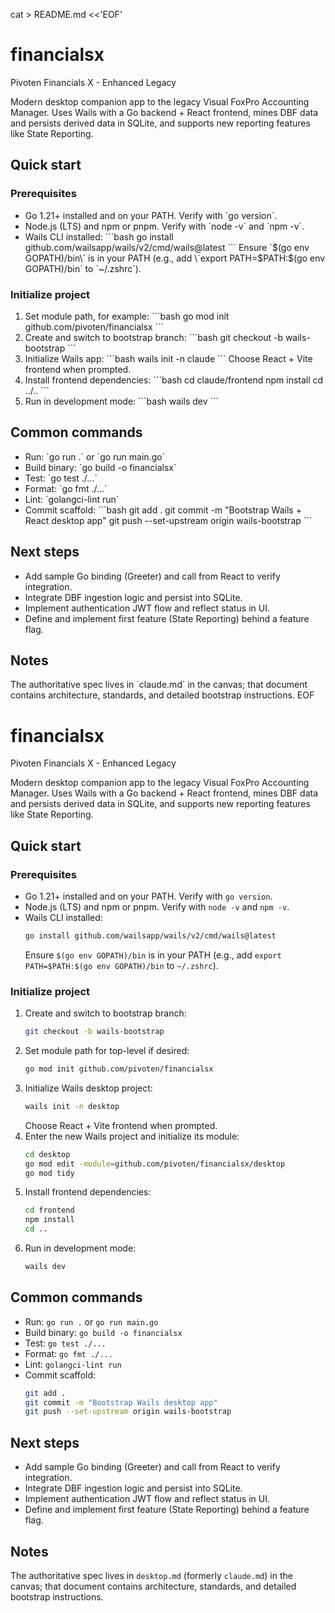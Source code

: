 cat > README.md <<'EOF'
# financialsx
Pivoten Financials X - Enhanced Legacy

Modern desktop companion app to the legacy Visual FoxPro Accounting Manager. Uses Wails with a Go backend + React frontend, mines DBF data and persists derived data in SQLite, and supports new reporting features like State Reporting.

## Quick start

### Prerequisites
- Go 1.21+ installed and on your PATH. Verify with \`go version\`.
- Node.js (LTS) and npm or pnpm. Verify with \`node -v\` and \`npm -v\`.
- Wails CLI installed: 
  \`\`\`bash
  go install github.com/wailsapp/wails/v2/cmd/wails@latest
  \`\`\`
  Ensure \`$(go env GOPATH)/bin\` is in your PATH (e.g., add \`export PATH=$PATH:$(go env GOPATH)/bin\` to \`~/.zshrc\`).

### Initialize project
1. Set module path, for example:
   \`\`\`bash
   go mod init github.com/pivoten/financialsx
   \`\`\`
2. Create and switch to bootstrap branch:
   \`\`\`bash
   git checkout -b wails-bootstrap
   \`\`\`
3. Initialize Wails app:
   \`\`\`bash
   wails init -n claude
   \`\`\`
   Choose React + Vite frontend when prompted.
4. Install frontend dependencies:
   \`\`\`bash
   cd claude/frontend
   npm install
   cd ../..
   \`\`\`
5. Run in development mode:
   \`\`\`bash
   wails dev
   \`\`\`

## Common commands
- Run: \`go run .\` or \`go run main.go\`
- Build binary: \`go build -o financialsx\`
- Test: \`go test ./...\`
- Format: \`go fmt ./...\`
- Lint: \`golangci-lint run\`
- Commit scaffold:
  \`\`\`bash
  git add .
  git commit -m "Bootstrap Wails + React desktop app"
  git push --set-upstream origin wails-bootstrap
  \`\`\`

## Next steps
- Add sample Go binding (Greeter) and call from React to verify integration.
- Integrate DBF ingestion logic and persist into SQLite.
- Implement authentication JWT flow and reflect status in UI.
- Define and implement first feature (State Reporting) behind a feature flag.

## Notes
The authoritative spec lives in \`claude.md\` in the canvas; that document contains architecture, standards, and detailed bootstrap instructions.
EOF
# financialsx
Pivoten Financials X - Enhanced Legacy

Modern desktop companion app to the legacy Visual FoxPro Accounting Manager. Uses Wails with a Go backend + React frontend, mines DBF data and persists derived data in SQLite, and supports new reporting features like State Reporting.

## Quick start

### Prerequisites
- Go 1.21+ installed and on your PATH. Verify with `go version`.
- Node.js (LTS) and npm or pnpm. Verify with `node -v` and `npm -v`.
- Wails CLI installed:
  ```bash
  go install github.com/wailsapp/wails/v2/cmd/wails@latest
  ```
  Ensure `$(go env GOPATH)/bin` is in your PATH (e.g., add `export PATH=$PATH:$(go env GOPATH)/bin` to `~/.zshrc`).

### Initialize project
1. Create and switch to bootstrap branch:
   ```bash
   git checkout -b wails-bootstrap
   ```
2. Set module path for top-level if desired:
   ```bash
   go mod init github.com/pivoten/financialsx
   ```
3. Initialize Wails desktop project:
   ```bash
   wails init -n desktop
   ```
   Choose React + Vite frontend when prompted.
4. Enter the new Wails project and initialize its module:
   ```bash
   cd desktop
   go mod edit -module=github.com/pivoten/financialsx/desktop
   go mod tidy
   ```
5. Install frontend dependencies:
   ```bash
   cd frontend
   npm install
   cd ..
   ```
6. Run in development mode:
   ```bash
   wails dev
   ```

## Common commands
- Run: `go run .` or `go run main.go`
- Build binary: `go build -o financialsx`
- Test: `go test ./...`
- Format: `go fmt ./...`
- Lint: `golangci-lint run`
- Commit scaffold:
  ```bash
  git add .
  git commit -m "Bootstrap Wails desktop app"
  git push --set-upstream origin wails-bootstrap
  ```

## Next steps
- Add sample Go binding (Greeter) and call from React to verify integration.
- Integrate DBF ingestion logic and persist into SQLite.
- Implement authentication JWT flow and reflect status in UI.
- Define and implement first feature (State Reporting) behind a feature flag.

## Notes
The authoritative spec lives in `desktop.md` (formerly `claude.md`) in the canvas; that document contains architecture, standards, and detailed bootstrap instructions.